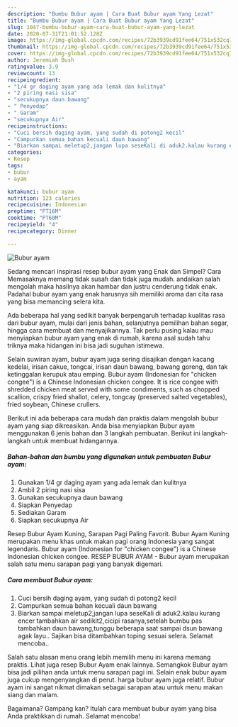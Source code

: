 ```yaml
---
description: "Bumbu Bubur ayam | Cara Buat Bubur ayam Yang Lezat"
title: "Bumbu Bubur ayam | Cara Buat Bubur ayam Yang Lezat"
slug: 1047-bumbu-bubur-ayam-cara-buat-bubur-ayam-yang-lezat
date: 2020-07-31T21:01:52.128Z
image: https://img-global.cpcdn.com/recipes/72b3939cd91fee64/751x532cq70/bubur-ayam-foto-resep-utama.jpg
thumbnail: https://img-global.cpcdn.com/recipes/72b3939cd91fee64/751x532cq70/bubur-ayam-foto-resep-utama.jpg
cover: https://img-global.cpcdn.com/recipes/72b3939cd91fee64/751x532cq70/bubur-ayam-foto-resep-utama.jpg
author: Jeremiah Bush
ratingvalue: 3.9
reviewcount: 13
recipeingredient:
- "1/4 gr daging ayam yang ada lemak dan kulitnya"
- "2 piring nasi sisa"
- "secukupnya daun bawang"
- " Penyedap"
- " Garam"
- "secukupnya Air"
recipeinstructions:
- "Cuci bersih daging ayam, yang sudah di potong2 kecil"
- "Campurkan semua bahan kecuali daun bawang"
- "Biarkan sampai meletup2,jangan lupa seseKali di aduk2.kalau kurang encer tambahkan air sedikit2,cicipi rasanya,setelah bumbu pas tambahkan daun bawang,tunggu beberapa saat sampai dsun bawang agak layu.. Sajikan bisa ditambahkan toping sesuai selera. Selamat mencoba.."
categories:
- Resep
tags:
- bubur
- ayam

katakunci: bubur ayam 
nutrition: 123 calories
recipecuisine: Indonesian
preptime: "PT16M"
cooktime: "PT60M"
recipeyield: "4"
recipecategory: Dinner

---
```



![Bubur ayam](https://img-global.cpcdn.com/recipes/72b3939cd91fee64/751x532cq70/bubur-ayam-foto-resep-utama.jpg)

Sedang mencari inspirasi resep bubur ayam yang Enak dan Simpel? Cara Memasaknya memang tidak susah dan tidak juga mudah. andaikan salah mengolah maka hasilnya akan hambar dan justru cenderung tidak enak. Padahal bubur ayam yang enak harusnya sih memiliki aroma dan cita rasa yang bisa memancing selera kita.

Ada beberapa hal yang sedikit banyak berpengaruh terhadap kualitas rasa dari bubur ayam, mulai dari jenis bahan, selanjutnya pemilihan bahan segar, hingga cara membuat dan menyajikannya. Tak perlu pusing kalau mau menyiapkan bubur ayam yang enak di rumah, karena asal sudah tahu triknya maka hidangan ini bisa jadi suguhan istimewa.

Selain suwiran ayam, bubur ayam juga sering disajikan dengan kacang kedelai, irisan cakue, tongcai, irisan daun bawang, bawang goreng, dan tak ketinggalan kerupuk atau emping. Bubur ayam (Indonesian for &#34;chicken congee&#34;) is a Chinese Indonesian chicken congee. It is rice congee with shredded chicken meat served with some condiments, such as chopped scallion, crispy fried shallot, celery, tongcay (preserved salted vegetables), fried soybean, Chinese crullers.


Berikut ini ada beberapa cara mudah dan praktis dalam mengolah bubur ayam yang siap dikreasikan. Anda bisa menyiapkan Bubur ayam menggunakan 6 jenis bahan dan 3 langkah pembuatan. Berikut ini langkah-langkah untuk membuat hidangannya.

<!--inarticleads1-->

##### Bahan-bahan dan bumbu yang digunakan untuk pembuatan Bubur ayam:

1. Gunakan 1/4 gr daging ayam yang ada lemak dan kulitnya
1. Ambil 2 piring nasi sisa
1. Gunakan secukupnya daun bawang
1. Siapkan  Penyedap
1. Sediakan  Garam
1. Siapkan secukupnya Air


Resep Bubur Ayam Kuning, Sarapan Pagi Paling Favorit. Bubur Ayam Kuning merupakan menu khas untuk makan pagi orang Indonesia yang sangat legendaris. Bubur ayam (Indonesian for &#34;chicken congee&#34;) is a Chinese Indonesian chicken congee. RESEP BUBUR AYAM - Bubur ayam merupakan salah satu menu sarapan pagi yang banyak digemari. 

<!--inarticleads2-->

##### Cara membuat Bubur ayam:

1. Cuci bersih daging ayam, yang sudah di potong2 kecil
1. Campurkan semua bahan kecuali daun bawang
1. Biarkan sampai meletup2,jangan lupa seseKali di aduk2.kalau kurang encer tambahkan air sedikit2,cicipi rasanya,setelah bumbu pas tambahkan daun bawang,tunggu beberapa saat sampai dsun bawang agak layu.. Sajikan bisa ditambahkan toping sesuai selera. Selamat mencoba..


Salah satu alasan menu orang lebih memilih menu ini karena memang praktis. Lihat juga resep Bubur Ayam enak lainnya. Semangkok Bubur ayam bisa jadi pilihan anda untuk menu sarapan pagi ini. Selain enak bubur ayam juga cukup mengenyangkan di perut. harga bubur ayam juga relatif. Bubur ayam ini sangat nikmat dimakan sebagai sarapan atau untuk menu makan siang dan malam. 

Bagaimana? Gampang kan? Itulah cara membuat bubur ayam yang bisa Anda praktikkan di rumah. Selamat mencoba!
